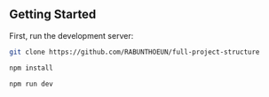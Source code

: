 
## Getting Started

First, run the development server:


```bash
git clone https://github.com/RABUNTHOEUN/full-project-structure
```

```bash
npm install

```

```bash
npm run dev
```
